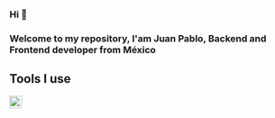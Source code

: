 ### Hi 👋
### Welcome to my repository, I'am Juan Pablo, Backend and Frontend developer from México

## Tools I use
<img src="https://softio.com.mx/img/tools/react.svg" alt="" width="22"/>
